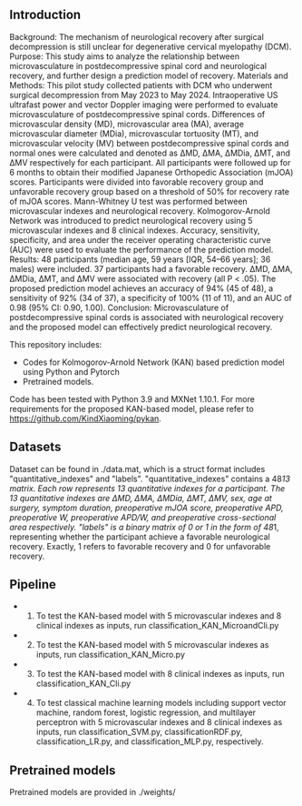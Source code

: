 ## Introduction

Background: The mechanism of neurological recovery after surgical decompression is still unclear for degenerative cervical myelopathy (DCM). 
Purpose: This study aims to analyze the relationship between microvasculature in postdecompressive spinal cord and neurological recovery, and further design a prediction model of recovery. 
Materials and Methods: This pilot study collected patients with DCM who underwent surgical decompression from May 2023 to May 2024. Intraoperative US ultrafast power and vector Doppler imaging were performed to evaluate microvasculature of postdecompressive spinal cords. Differences of microvascular density (MD), microvascular area (MA), average microvascular diameter (MDia), microvascular tortuosity (MT), and microvascular velocity (MV) between postdecompressive spinal cords and normal ones were calculated and denoted as ∆MD, ∆MA, ∆MDia, ∆MT, and ∆MV respectively for each participant. All participants were followed up for 6 months to obtain their modified Japanese Orthopedic Association (mJOA) scores. Participants were divided into favorable recovery group and unfavorable recovery group based on a threshold of 50% for recovery rate of mJOA scores. Mann-Whitney U test was performed between microvascular indexes and neurological recovery. Kolmogorov-Arnold Network was introduced to predict neurological recovery using 5 microvascular indexes and 8 clinical indexes. Accuracy, sensitivity, specificity, and area under the receiver operating characteristic curve (AUC) were used to evaluate the performance of the prediction model.
Results: 48 participants (median age, 59 years [IQR, 54–66 years]; 36 males) were included. 37 participants had a favorable recovery. ∆MD, ∆MA, ∆MDia, ∆MT, and ∆MV were associated with recovery (all P < .05). The proposed prediction model achieves an accuracy of 94% (45 of 48), a sensitivity of 92% (34 of 37), a specificity of 100% (11 of 11), and an AUC of 0.98 (95% CI: 0.90, 1.00). 
Conclusion: Microvasculature of postdecompressive spinal cords is associated with neurological recovery and the proposed model can effectively predict neurological recovery.

This repository includes:

- Codes for Kolmogorov-Arnold Network (KAN) based prediction model using Python and Pytorch
- Pretrained models.

Code has been tested with Python 3.9 and MXNet 1.10.1.
For more requirements for the proposed KAN-based model, please refer to https://github.com/KindXiaoming/pykan.

## Datasets

Dataset can be found in ./data.mat, which is a struct format includes "quantitative_indexes" and "labels". "quantitative_indexes" contains a 48*13 matrix. Each row represents 13 quantitative indexes for a participant. The 13 quantitative indexes are ∆MD, ∆MA, ∆MDia, ∆MT, ∆MV, sex, age at surgery, symptom duration, preoperative mJOA score, preoperative APD, preoperative W, preoperative APD/W, and preoperative cross-sectional area respectively. "labels" is a binary matrix of 0 or 1 in the form of 48*1, representing whether the participant achieve a favorable neurological recovery. Exactly, 1 refers to favorable recovery and 0 for unfavorable recovery. 

## Pipeline

- 1. To test the KAN-based model with 5 microvascular indexes and 8 clinical indexes as inputs, run classification_KAN_MicroandCli.py
- 2. To test the KAN-based model with 5 microvascular indexes as inputs, run classification_KAN_Micro.py
- 3. To test the KAN-based model with 8 clinical indexes as inputs, run classification_KAN_Cli.py
- 4. To test classical machine learning models including support vector machine, random forest, logistic regression, and multilayer perceptron with 5 microvascular indexes and 8 clinical indexes as inputs, run classification_SVM.py, classificationRDF.py, classification_LR.py, and classification_MLP.py, respectively.

## Pretrained models

Pretrained models are provided in ./weights/

</center>
